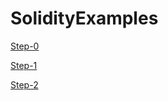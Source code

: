 # SolidityExamples

[Step-0](https://rice-cake.github.io/SolidityExamples/Step-0.html)

[Step-1](https://rice-cake.github.io/SolidityExamples/Step-1.html)

[Step-2](https://rice-cake.github.io/SolidityExamples/Step-2.html)
